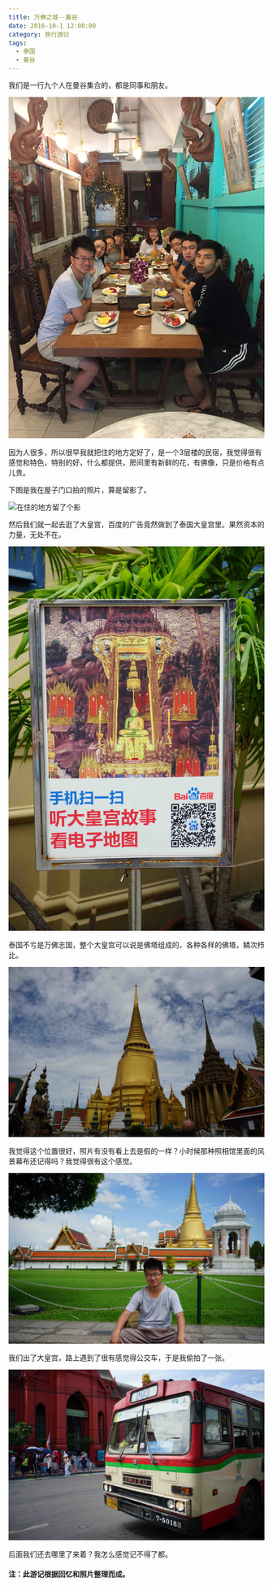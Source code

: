 ```yaml
---
title: 万佛之城--曼谷
date: 2016-10-1 12:00:00
category: 旅行游记
tags:
  - 泰国
  - 曼谷
---
```


我们是一行九个人在曼谷集合的，都是同事和朋友。

![每一个，都是帅哥美女对不对?](万佛之城--曼谷/1.jpg)


<!--more-->

因为人很多，所以很早我就把住的地方定好了，是一个3层楼的民宿，我觉得很有感觉和特色，特别的好，什么都提供，房间里有新鲜的花，有佛像，只是价格有点儿贵。

下图是我在屋子门口拍的照片，算是留影了。

![在住的地方留了个影](万佛之城--曼谷/2.jpg)

然后我们就一起去逛了大皇宫，百度的广告竟然做到了泰国大皇宫里。果然资本的力量，无处不在。

![还能手机扫一扫](万佛之城--曼谷/3.jpg)

泰国不亏是万佛志国，整个大皇宫可以说是佛塔组成的，各种各样的佛塔，鳞次栉比。

![佛塔林立](万佛之城--曼谷/4.jpg)

我觉得这个位置很好，照片有没有看上去是假的一样？小时候那种照相馆里面的风景幕布还记得吗？我觉得很有这个感觉。

![当然要在这里拍个照了](万佛之城--曼谷/5.jpg)

我们出了大皇宫，路上遇到了很有感觉得公交车，于是我偷拍了一张。

![觉得这个公交车很有感觉](万佛之城--曼谷/6.jpg)

后面我们还去哪里了来着？我怎么感觉记不得了都。

#### 注：此游记根据回忆和照片整理而成。
